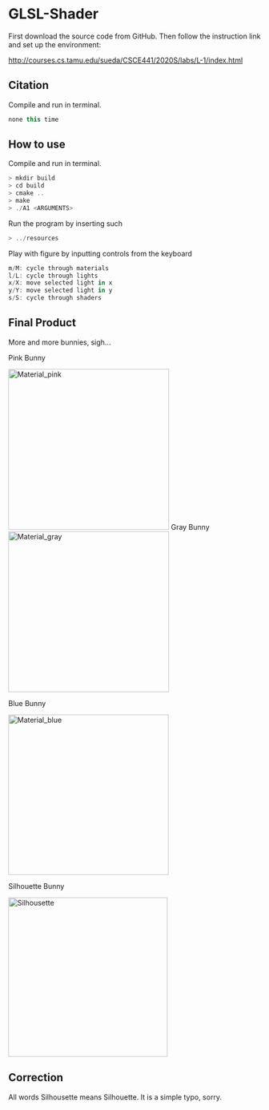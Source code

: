 # GLSL-Shader
First download the source code from GitHub. 
Then follow the instruction link and set up the environment: 

http://courses.cs.tamu.edu/sueda/CSCE441/2020S/labs/L-1/index.html

## Citation
Compile and run in terminal. 
```Javascript
none this time
```
## How to use
Compile and run in terminal. 
```Javascript
> mkdir build
> cd build
> cmake ..
> make
> ./A1 <ARGUMENTS>
```
Run the program by inserting such 
```Javascript
> ../resources
```
Play with figure by inputting controls from the keyboard
```Javascript
m/M: cycle through materials
l/L: cycle through lights
x/X: move selected light in x
y/Y: move selected light in y
s/S: cycle through shaders
```
## Final Product
More and more bunnies, sigh...

Pink Bunny

<img width="321" alt="Material_pink" src="https://user-images.githubusercontent.com/45111205/75068519-ec170700-54b4-11ea-8988-f9b987db3cd9.PNG">
Gray Bunny

<img width="321" alt="Material_gray" src="https://user-images.githubusercontent.com/45111205/75068498-e6b9bc80-54b4-11ea-8d85-05a1c3715c88.PNG">

Blue Bunny

<img width="320" alt="Material_blue" src="https://user-images.githubusercontent.com/45111205/75068477-dc97be00-54b4-11ea-9624-57dbc705fddd.PNG">

Silhouette Bunny

<img width="318" alt="Silhousette" src="https://user-images.githubusercontent.com/45111205/75068529-f20ce800-54b4-11ea-933e-a8295ac24b3f.PNG">

## Correction
All words Silhousette means Silhouette. It is a simple typo, sorry.
